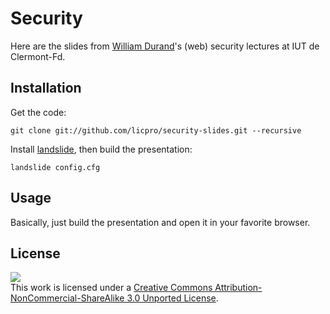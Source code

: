 Security
========

Here are the slides from [William Durand](http://github.com/willdurand)'s
(web) security lectures at IUT de Clermont-Fd.


Installation
------------

Get the code:

    git clone git://github.com/licpro/security-slides.git --recursive

Install [landslide](https://github.com/adamzap/landslide#installation), then
build the presentation:

    landslide config.cfg


Usage
-----

Basically, just build the presentation and open it in your favorite browser.


License
-------

[![](http://i.creativecommons.org/l/by-nc-sa/3.0/88x31.png)
](http://creativecommons.org/licenses/by-nc-sa/3.0/)<br />This work is
licensed under a [Creative Commons Attribution-NonCommercial-ShareAlike 3.0
Unported License](http://creativecommons.org/licenses/by-nc-sa/3.0/).
